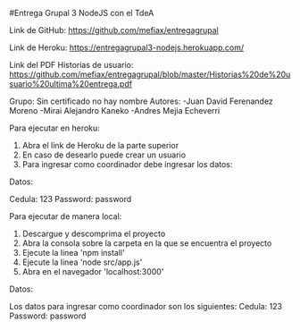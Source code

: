 #Entrega Grupal 3 NodeJS con el TdeA

Link de GitHub: https://github.com/mefiax/entregagrupal

Link de Heroku: https://entregagrupal3-nodejs.herokuapp.com/

Link del PDF Historias de usuario: https://github.com/mefiax/entregagrupal/blob/master/Historias%20de%20usuario%20ultima%20entrega.pdf

Grupo: Sin certificado no hay nombre
Autores:
-Juan David Ferenandez Moreno
-Mirai Alejandro Kaneko
-Andres Mejia Echeverri
 
Para ejecutar en heroku:
1. Abra el link de Heroku de la parte superior
2. En caso de desearlo puede crear un usuario
3. Para ingresar como coordinador debe ingresar los datos:
 
Datos:

Cedula: 123
Password: password

Para ejecutar de manera local:
1. Descargue y descomprima el proyecto
2. Abra la consola sobre la carpeta en la que se encuentra el proyecto
3. Ejecute la linea 'npm install'
4. Ejecute la linea 'node src/app.js'
5. Abra en el navegador 'localhost:3000'

Datos:

Los datos para ingresar como coordinador son los siguientes:
Cedula: 123
Password: password
